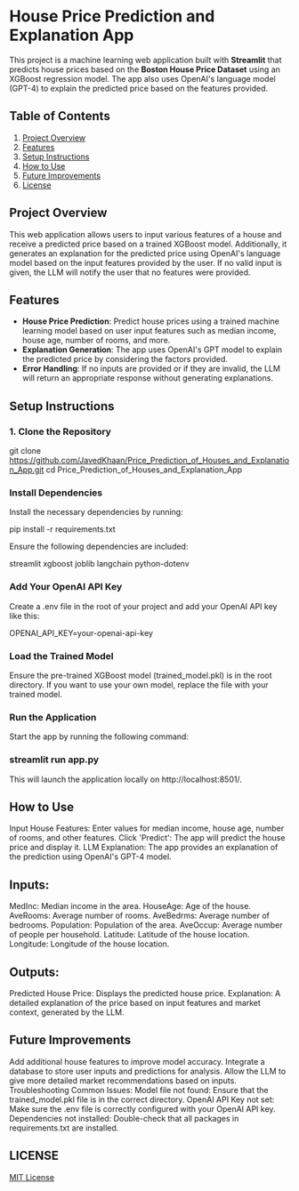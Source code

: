 # House Price Prediction and Explanation App

This project is a machine learning web application built with **Streamlit** that predicts house prices based on the **Boston House Price Dataset** using an XGBoost regression model. The app also uses OpenAI's language model (GPT-4) to explain the predicted price based on the features provided.

## Table of Contents
1. [Project Overview](#project-overview)
2. [Features](#features)
3. [Setup Instructions](#setup-instructions)
4. [How to Use](#how-to-use)
5. [Future Improvements](#future-improvemewnts)
6. [License](#license)

## Project Overview

This web application allows users to input various features of a house and receive a predicted price based on a trained XGBoost model. Additionally, it generates an explanation for the predicted price using OpenAI's language model based on the input features provided by the user. If no valid input is given, the LLM will notify the user that no features were provided.

## Features

- **House Price Prediction**: Predict house prices using a trained machine learning model based on user input features such as median income, house age, number of rooms, and more.
- **Explanation Generation**: The app uses OpenAI's GPT model to explain the predicted price by considering the factors provided.
- **Error Handling**: If no inputs are provided or if they are invalid, the LLM will return an appropriate response without generating explanations.
  
## Setup Instructions

### 1. Clone the Repository

git clone https://github.com/JavedKhaan/Price_Prediction_of_Houses_and_Explanation_App.git
cd Price_Prediction_of_Houses_and_Explanation_App



### Install Dependencies
Install the necessary dependencies by running:

pip install -r requirements.txt

Ensure the following dependencies are included:

streamlit
xgboost
joblib
langchain
python-dotenv

### Add Your OpenAI API Key
Create a .env file in the root of your project and add your OpenAI API key like this:

OPENAI_API_KEY=your-openai-api-key

### Load the Trained Model
Ensure the pre-trained XGBoost model (trained_model.pkl) is in the root directory. If you want to use your own model, replace the file with your trained model.

### Run the Application
Start the app by running the following command:

### streamlit run app.py
This will launch the application locally on http://localhost:8501/.

## How to Use
Input House Features: Enter values for median income, house age, number of rooms, and other features.
Click 'Predict': The app will predict the house price and display it.
LLM Explanation: The app provides an explanation of the prediction using OpenAI's GPT-4 model.

## Inputs:
MedInc: Median income in the area.
HouseAge: Age of the house.
AveRooms: Average number of rooms.
AveBedrms: Average number of bedrooms.
Population: Population of the area.
AveOccup: Average number of people per household.
Latitude: Latitude of the house location.
Longitude: Longitude of the house location.

## Outputs:
Predicted House Price: Displays the predicted house price.
Explanation: A detailed explanation of the price based on input features and market context, generated by the LLM.

## Future Improvements
Add additional house features to improve model accuracy.
Integrate a database to store user inputs and predictions for analysis.
Allow the LLM to give more detailed market recommendations based on inputs.
Troubleshooting
Common Issues:
Model file not found: Ensure that the trained_model.pkl file is in the correct directory.
OpenAI API Key not set: Make sure the .env file is correctly configured with your OpenAI API key.
Dependencies not installed: Double-check that all packages in requirements.txt are installed.

## LICENSE 
[MIT License](LICENSE)
